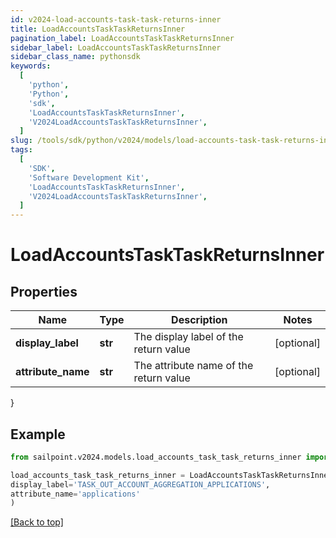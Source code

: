 ```yaml
---
id: v2024-load-accounts-task-task-returns-inner
title: LoadAccountsTaskTaskReturnsInner
pagination_label: LoadAccountsTaskTaskReturnsInner
sidebar_label: LoadAccountsTaskTaskReturnsInner
sidebar_class_name: pythonsdk
keywords:
  [
    'python',
    'Python',
    'sdk',
    'LoadAccountsTaskTaskReturnsInner',
    'V2024LoadAccountsTaskTaskReturnsInner',
  ]
slug: /tools/sdk/python/v2024/models/load-accounts-task-task-returns-inner
tags:
  [
    'SDK',
    'Software Development Kit',
    'LoadAccountsTaskTaskReturnsInner',
    'V2024LoadAccountsTaskTaskReturnsInner',
  ]
---
```


# LoadAccountsTaskTaskReturnsInner

## Properties

| Name | Type | Description | Notes |
| --- | --- | --- | --- |
| **display_label** | **str** | The display label of the return value | [optional] |
| **attribute_name** | **str** | The attribute name of the return value | [optional] |

}

## Example

```python
from sailpoint.v2024.models.load_accounts_task_task_returns_inner import LoadAccountsTaskTaskReturnsInner

load_accounts_task_task_returns_inner = LoadAccountsTaskTaskReturnsInner(
display_label='TASK_OUT_ACCOUNT_AGGREGATION_APPLICATIONS',
attribute_name='applications'
)

```

[[Back to top]](#)
